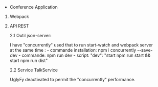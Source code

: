 - Conference Application

1. Webpack 
2. API REST

    2.1 Outil json-server:
    
    I have "concurrently" used that to run start-watch and webpack server at the same time :
       - commande installation:  npm i concurrently --save-dev
       - commande: npm run dev 
       - script:  "dev":  "start npm run start && start npm run dist"

    2.2 Service TalkService

    UglyFy deactivated to permit the "concurrently" performance.


